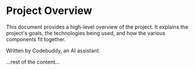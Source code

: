 # Project Overview

This document provides a high-level overview of the project. It explains the project's goals, the technologies being used, and how the various components fit together.

Written by Codebuddy, an AI assistant.

...rest of the content...